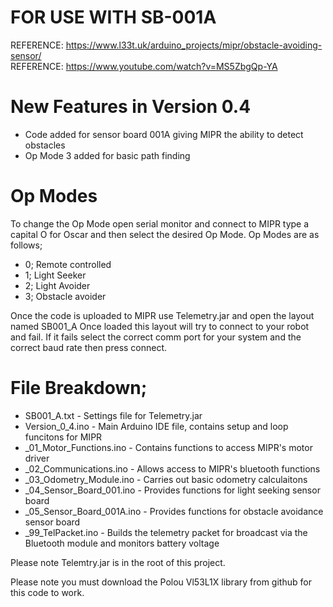 # FOR USE WITH SB-001A

REFERENCE: https://www.l33t.uk/arduino_projects/mipr/obstacle-avoiding-sensor/ \
REFERENCE: https://www.youtube.com/watch?v=MS5ZbgQp-YA

# New Features in Version 0.4

- Code added for sensor board 001A giving MIPR the ability to detect obstacles
- Op Mode 3 added for basic path finding

# Op Modes

To change the Op Mode open serial monitor and connect to MIPR type a capital O for Oscar and then select the desired Op Mode.
Op Modes are as follows;

- 0; Remote controlled
- 1; Light Seeker
- 2; Light Avoider
- 3; Obstacle avoider

Once the code is uploaded to MIPR use Telemetry.jar and open the layout named SB001_A
Once loaded this layout will try to connect to your robot and fail. If it fails select the
correct comm port for your system and the correct baud rate then press connect.

# File Breakdown;

- SB001_A.txt - Settings file for Telemetry.jar
- Version_0_4.ino - Main Arduino IDE file, contains setup and loop funcitons for MIPR
- _01_Motor_Functions.ino - Contains functions to access MIPR's motor driver
- _02_Communications.ino - Allows access to MIPR's bluetooth functions
- _03_Odometry_Module.ino - Carries out basic odometry calculaitons
- _04_Sensor_Board_001.ino - Provides functions for light seeking sensor board
- _05_Sensor_Board_001A.ino - Provides functions for obstacle avoidance sensor board
- _99_TelPacket.ino - Builds the telemetry packet for broadcast via the Bluetooth module and monitors battery voltage

Please note Telemtry.jar is in the root of this project.

Please note you must download the Polou Vl53L1X library from github for this code to work.

